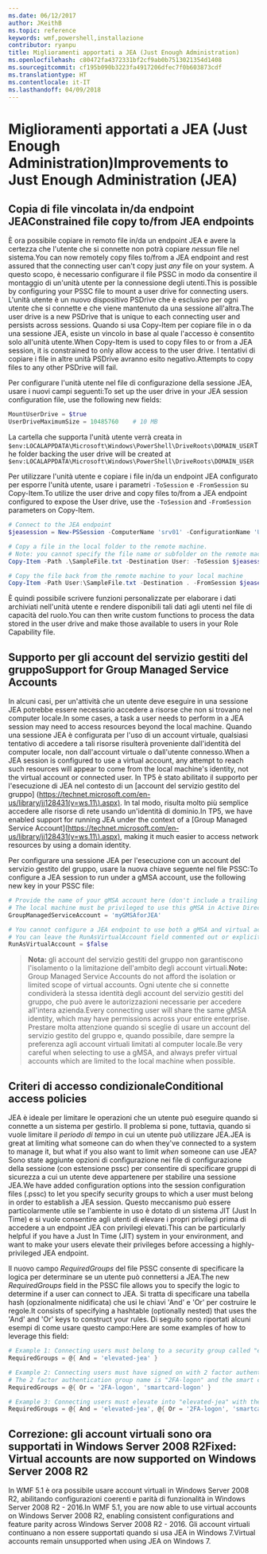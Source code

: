 ```yaml
---
ms.date: 06/12/2017
author: JKeithB
ms.topic: reference
keywords: wmf,powershell,installazione
contributor: ryanpu
title: Miglioramenti apportati a JEA (Just Enough Administration)
ms.openlocfilehash: c80472fa4372331bf2cf9ab0b7513021354d1408
ms.sourcegitcommit: cf195b090b3223fa4917206dfec7f0b603873cdf
ms.translationtype: HT
ms.contentlocale: it-IT
ms.lasthandoff: 04/09/2018
---
```

# <a name="improvements-to-just-enough-administration-jea"></a><span data-ttu-id="d2b28-103">Miglioramenti apportati a JEA (Just Enough Administration)</span><span class="sxs-lookup"><span data-stu-id="d2b28-103">Improvements to Just Enough Administration (JEA)</span></span>

## <a name="constrained-file-copy-tofrom-jea-endpoints"></a><span data-ttu-id="d2b28-104">Copia di file vincolata in/da endpoint JEA</span><span class="sxs-lookup"><span data-stu-id="d2b28-104">Constrained file copy to/from JEA endpoints</span></span>

<span data-ttu-id="d2b28-105">È ora possibile copiare in remoto file in/da un endpoint JEA e avere la certezza che l'utente che si connette non potrà copiare *nessun* file nel sistema.</span><span class="sxs-lookup"><span data-stu-id="d2b28-105">You can now remotely copy files to/from a JEA endpoint and rest assured that the connecting user can't copy just *any* file on your system.</span></span>
<span data-ttu-id="d2b28-106">A questo scopo, è necessario configurare il file PSSC in modo da consentire il montaggio di un'unità utente per la connessione degli utenti.</span><span class="sxs-lookup"><span data-stu-id="d2b28-106">This is possible by configuring your PSSC file to mount a user drive for connecting users.</span></span>
<span data-ttu-id="d2b28-107">L'unità utente è un nuovo dispositivo PSDrive che è esclusivo per ogni utente che si connette e che viene mantenuto da una sessione all'altra.</span><span class="sxs-lookup"><span data-stu-id="d2b28-107">The user drive is a new PSDrive that is unique to each connecting user and persists across sessions.</span></span>
<span data-ttu-id="d2b28-108">Quando si usa Copy-Item per copiare file in o da una sessione JEA, esiste un vincolo in base al quale l'accesso è consentito solo all'unità utente.</span><span class="sxs-lookup"><span data-stu-id="d2b28-108">When Copy-Item is used to copy files to or from a JEA session, it is constrained to only allow access to the user drive.</span></span>
<span data-ttu-id="d2b28-109">I tentativi di copiare i file in altre unità PSDrive avranno esito negativo.</span><span class="sxs-lookup"><span data-stu-id="d2b28-109">Attempts to copy files to any other PSDrive will fail.</span></span>

<span data-ttu-id="d2b28-110">Per configurare l'unità utente nel file di configurazione della sessione JEA, usare i nuovi campi seguenti:</span><span class="sxs-lookup"><span data-stu-id="d2b28-110">To set up the user drive in your JEA session configuration file, use the following new fields:</span></span>

```powershell
MountUserDrive = $true
UserDriveMaximumSize = 10485760    # 10 MB
```

<span data-ttu-id="d2b28-111">La cartella che supporta l'unità utente verrà creata in `$env:LOCALAPPDATA\Microsoft\Windows\PowerShell\DriveRoots\DOMAIN_USER`</span><span class="sxs-lookup"><span data-stu-id="d2b28-111">The folder backing the user drive will be created at `$env:LOCALAPPDATA\Microsoft\Windows\PowerShell\DriveRoots\DOMAIN_USER`</span></span>

<span data-ttu-id="d2b28-112">Per utilizzare l'unità utente e copiare i file in/da un endpoint JEA configurato per esporre l'unità utente, usare i parametri `-ToSession` e `-FromSession` su Copy-Item.</span><span class="sxs-lookup"><span data-stu-id="d2b28-112">To utilize the user drive and copy files to/from a JEA endpoint configured to expose the User drive, use the `-ToSession` and `-FromSession` parameters on Copy-Item.</span></span>

```powershell
# Connect to the JEA endpoint
$jeasession = New-PSSession -ComputerName 'srv01' -ConfigurationName 'UserDemo'

# Copy a file in the local folder to the remote machine.
# Note: you cannot specify the file name or subfolder on the remote machine. You must exactly type "User:"
Copy-Item -Path .\SampleFile.txt -Destination User: -ToSession $jeasession

# Copy the file back from the remote machine to your local machine
Copy-Item -Path User:\SampleFile.txt -Destination . -FromSession $jeasession
```

<span data-ttu-id="d2b28-113">È quindi possibile scrivere funzioni personalizzate per elaborare i dati archiviati nell'unità utente e rendere disponibili tali dati agli utenti nel file di capacità del ruolo.</span><span class="sxs-lookup"><span data-stu-id="d2b28-113">You can then write custom functions to process the data stored in the user drive and make those available to users in your Role Capability file.</span></span>

## <a name="support-for-group-managed-service-accounts"></a><span data-ttu-id="d2b28-114">Supporto per gli account del servizio gestiti del gruppo</span><span class="sxs-lookup"><span data-stu-id="d2b28-114">Support for Group Managed Service Accounts</span></span>

<span data-ttu-id="d2b28-115">In alcuni casi, per un'attività che un utente deve eseguire in una sessione JEA potrebbe essere necessario accedere a risorse che non si trovano nel computer locale.</span><span class="sxs-lookup"><span data-stu-id="d2b28-115">In some cases, a task a user needs to perform in a JEA session may need to access resources beyond the local machine.</span></span>
<span data-ttu-id="d2b28-116">Quando una sessione JEA è configurata per l'uso di un account virtuale, qualsiasi tentativo di accedere a tali risorse risulterà proveniente dall'identità del computer locale, non dall'account virtuale o dall'utente connesso.</span><span class="sxs-lookup"><span data-stu-id="d2b28-116">When a JEA session is configured to use a virtual account, any attempt to reach such resources will appear to come from the local machine's identity, not the virtual account or connected user.</span></span>
<span data-ttu-id="d2b28-117">In TP5 è stato abilitato il supporto per l'esecuzione di JEA nel contesto di un [account del servizio gestito del gruppo] (https://technet.microsoft.com/en-us/library/jj128431(v=ws.11\).aspx). In tal modo, risulta molto più semplice accedere alle risorse di rete usando un'identità di dominio.</span><span class="sxs-lookup"><span data-stu-id="d2b28-117">In TP5, we have enabled support for running JEA under the context of a [Group Managed Service Account](https://technet.microsoft.com/en-us/library/jj128431(v=ws.11\).aspx), making it much easier to access network resources by using a domain identity.</span></span>

<span data-ttu-id="d2b28-118">Per configurare una sessione JEA per l'esecuzione con un account del servizio gestito del gruppo, usare la nuova chiave seguente nel file PSSC:</span><span class="sxs-lookup"><span data-stu-id="d2b28-118">To configure a JEA session to run under a gMSA account, use the following new key in your PSSC file:</span></span>

```powershell
# Provide the name of your gMSA account here (don't include a trailing $)
# The local machine must be privileged to use this gMSA in Active Directory
GroupManagedServiceAccount = 'myGMSAforJEA'

# You cannot configure a JEA endpoint to use both a gMSA and virtual account
# You can leave the RunAsVirtualAccount field commented out or explicitly set it to false
RunAsVirtualAccount = $false
```

> <span data-ttu-id="d2b28-119">**Nota:** gli account del servizio gestiti del gruppo non garantiscono l'isolamento o la limitazione dell'ambito degli account virtuali.</span><span class="sxs-lookup"><span data-stu-id="d2b28-119">**Note:** Group Managed Service Accounts do not afford the isolation or limited scope of virtual accounts.</span></span>
> <span data-ttu-id="d2b28-120">Ogni utente che si connette condividerà la stessa identità degli account del servizio gestiti del gruppo, che può avere le autorizzazioni necessarie per accedere all'intera azienda.</span><span class="sxs-lookup"><span data-stu-id="d2b28-120">Every connecting user will share the same gMSA identity, which may have permissions across your entire enterprise.</span></span>
> <span data-ttu-id="d2b28-121">Prestare molta attenzione quando si sceglie di usare un account del servizio gestito del gruppo e, quando possibile, dare sempre la preferenza agli account virtuali limitati al computer locale.</span><span class="sxs-lookup"><span data-stu-id="d2b28-121">Be very careful when selecting to use a gMSA, and always prefer virtual accounts which are limited to the local machine when possible.</span></span>

## <a name="conditional-access-policies"></a><span data-ttu-id="d2b28-122">Criteri di accesso condizionale</span><span class="sxs-lookup"><span data-stu-id="d2b28-122">Conditional access policies</span></span>

<span data-ttu-id="d2b28-123">JEA è ideale per limitare le operazioni che un utente può eseguire quando si connette a un sistema per gestirlo. Il problema si pone, tuttavia, quando si vuole limitare il *periodo di tempo* in cui un utente può utilizzare JEA.</span><span class="sxs-lookup"><span data-stu-id="d2b28-123">JEA is great at limiting what someone can do when they've connected to a system to manage it, but what if you also want to limit *when* someone can use JEA?</span></span>
<span data-ttu-id="d2b28-124">Sono state aggiunte opzioni di configurazione nei file di configurazione della sessione (con estensione pssc) per consentire di specificare gruppi di sicurezza a cui un utente deve appartenere per stabilire una sessione JEA.</span><span class="sxs-lookup"><span data-stu-id="d2b28-124">We have added configuration options into the session configuration files (.pssc) to let you specify security groups to which a user must belong in order to establish a JEA session.</span></span>
<span data-ttu-id="d2b28-125">Questo meccanismo può essere particolarmente utile se l'ambiente in uso è dotato di un sistema JIT (Just In Time) e si vuole consentire agli utenti di elevare i propri privilegi prima di accedere a un endpoint JEA con privilegi elevati.</span><span class="sxs-lookup"><span data-stu-id="d2b28-125">This can be particularly helpful if you have a Just In Time (JIT) system in your environment, and want to make your users elevate their privileges before accessing a highly-privileged JEA endpoint.</span></span>

<span data-ttu-id="d2b28-126">Il nuovo campo *RequiredGroups* del file PSSC consente di specificare la logica per determinare se un utente può connettersi a JEA.</span><span class="sxs-lookup"><span data-stu-id="d2b28-126">The new *RequiredGroups* field in the PSSC file allows you to specify the logic to determine if a user can connect to JEA.</span></span>
<span data-ttu-id="d2b28-127">Si tratta di specificare una tabella hash (opzionalmente nidificata) che usi le chiavi 'And' e 'Or' per costruire le regole.</span><span class="sxs-lookup"><span data-stu-id="d2b28-127">It consists of specifying a hashtable (optionally nested) that uses the 'And' and 'Or' keys to construct your rules.</span></span>
<span data-ttu-id="d2b28-128">Di seguito sono riportati alcuni esempi di come usare questo campo:</span><span class="sxs-lookup"><span data-stu-id="d2b28-128">Here are some examples of how to leverage this field:</span></span>

```powershell
# Example 1: Connecting users must belong to a security group called "elevated-jea"
RequiredGroups = @{ And = 'elevated-jea' }

# Example 2: Connecting users must have signed on with 2 factor authentication or a smart card
# The 2 factor authentication group name is "2FA-logon" and the smart card group name is "smartcard-logon"
RequiredGroups = @{ Or = '2FA-logon', 'smartcard-logon' }

# Example 3: Connecting users must elevate into "elevated-jea" with their JIT system and have logged on with 2FA or a smart card
RequiredGroups = @{ And = 'elevated-jea', @{ Or = '2FA-logon', 'smartcard-logon' }}
```

## <a name="fixed-virtual-accounts-are-now-supported-on-windows-server-2008-r2"></a><span data-ttu-id="d2b28-129">Correzione: gli account virtuali sono ora supportati in Windows Server 2008 R2</span><span class="sxs-lookup"><span data-stu-id="d2b28-129">Fixed: Virtual accounts are now supported on Windows Server 2008 R2</span></span>
<span data-ttu-id="d2b28-130">In WMF 5.1 è ora possibile usare account virtuali in Windows Server 2008 R2, abilitando configurazioni coerenti e parità di funzionalità in Windows Server 2008 R2 - 2016.</span><span class="sxs-lookup"><span data-stu-id="d2b28-130">In WMF 5.1, you are now able to use virtual accounts on Windows Server 2008 R2, enabling consistent configurations and feature parity across Windows Server 2008 R2 - 2016.</span></span>
<span data-ttu-id="d2b28-131">Gli account virtuali continuano a non essere supportati quando si usa JEA in Windows 7.</span><span class="sxs-lookup"><span data-stu-id="d2b28-131">Virtual accounts remain unsupported when using JEA on Windows 7.</span></span>